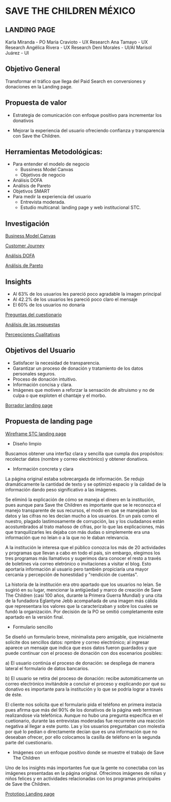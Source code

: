 # SAVE THE CHILDREN MÉXICO
## LANDING PAGE

Karla Miranda - PO 
Maria Cravioto - UX Research
Ana Tamayo - UX Research
Angélica Rivera - UX Research
Deni Morales  - UI/AI
Marisol Juárez - UI


## Objetivo General

Transformar el tráfico que llega del Paid Search en conversiones y donaciones en la Landing page.

## Propuesta de valor

* Estrategia de comunicación con enfoque positivo para incrementar los donativos

* Mejorar la experiencia del usuario ofreciendo confianza y transparencia con Save the Children.


## Herramientas Metodológicas:

* Para entender el modelo de negocio
    * Bussiness Model Canvas
    * Objetivos de negocio
* Análisis DOFA
* Análisis de Pareto
* Objetivos SMART
* Para medir la experiencia del usuario
    * Entrevista moderada.
    * Estudio multicanal: landing page y web institucional STC.
    

## Investigación

[Business Model Canvas](./images/business_model_canvas_stc.png)

[Customer Journey](./images/customer_journey_stc.png)

[Análisis DOFA](./images/dofa_analisis_stc.png)

[Análisis de Pareto](./images/pareto_analisis_stc.png)

    
## Insights

* Al 63% de los usuarios les pareció poco agradable la imagen principal 
* Al 42.2% de los usuarios les pareció poco claro el mensaje 
* El 60% de los usuarios no donaría 

[Preguntas del cuestionario](./images/preguntas_stc.png)

[Análisis de las respuestas](./images/insights_equipo_stc.png)

[Percepciones Cualitativas](./images/percepciones_cualitativas_stc.png)


## Objetivos del Usuario

* Satisfacer la necesidad de transparencia. 
* Garantizar un proceso de donación y tratamiento de los datos personales seguros. 
* Proceso de donación intuitivo. 
* Información concisa y clara.
* Imágenes que motiven a reforzar la sensación de altruismo y no de culpa o que exploten el chantaje y el morbo.

[Borrador landing page](./images/primer_borrador_stc.png)


## Propuesta de landing page

[Wireframe STC landing page](./images/wireframe_prop_stc.png)

* Diseño limpio 

Buscamos obtener una interfaz clara y sencilla que cumpla dos propósitos: recolectar datos (nombre y correo electrónico) y obtener donativos.

* Información concreta y clara

La página original estaba sobrecargada de información. Se redujo dramáticamente la cantidad de texto y se optimizó espacio y la calidad de la información dando peso significativo a las imágenes.

Se eliminó la explicación de cómo se maneja el dinero en la institución, pues aunque para Save the Children es importante que se le reconozca el manejo transparente de sus recursos, el modo en que se manejaban los datos y las cifras no les decían mucho a los usuarios. En un país como el nuestro, plagado lastimosamente de corrupción, las y los ciudadanos están acostumbrados al trato mañoso de cifras, por lo que las explicaciones, más que tranquilizarles les dejaba con más dudas o simplemente era una información que no leían o a la que no le daban relevancia.

A la institución le interesa que el público conozca los más de 20 actividades y programas que llevan a cabo en todo el país, sin embargo, elegimos los tres programas más llamativos y sugerimos dara conocer el resto a través de boletines vía correo eletrónico o invitaciones a visitar el blog. Esto aportaría información al usuario pero también propiciaría una mayor cercanía y percepción de honestidad y "rendición de cuentas".

La historia de la institución era otro apartado que los usuarios no leían. Se sugirió en su lugar, mencionar la antigüedad y marco de creación de Save The Children (casi 100 años, durante la Primera Guerra Mundial) y una cita de la fundadora Eglantyne Jebb acompañada de una imagen más cálida que representara los valores que la caracterizaban y sobre los cuales se fundó la organización. Por decisión de la PO se omitió completamente este apartado en la versión final.  

* Formulario sencillo 

Se diseñó un formulario breve, minimalista pero amigable, que inicialmente solicite dos sencillos datos: npmbre y correo electrónico; al ingresar aparece un mensaje que indica que esos datos fueron guardados y que puede continuar con el proceso de donación con dos escenarios posibles:

a) El usuario continúa el proceso de donación: se despliega de manera lateral el formulario de datos bancarios.
 
b) El usuario se retira del proceso de donación: recibe automáticamente un correo electrónico invitándole a concluir el proceso y explicando por qué su donativo es importante para la institución y lo que se podría lograr a través de éste.

El cliente nos solicita que el formulario pida el teléfono en primera instacia pues afirma que más del 90% de los donativos de la página web terminan realizandose vía telefónica. Aunque no hubo una pregunta específica en el cuetionario, durante las entrevistas moderadas fue recurrente una reacción negativa al llegar a este punto. Las y los usuarios preguntaban con molestia por qué lo pedían o directamente decían que es una información que no deseaban ofrecer, por ello colocamos la casilla de teléfono en la segunda parte del cuestionario.


* Imágenes con un enfoque positivo donde se muestre el trabajo de Save The Children

Uno de los insights más importantes fue que la gente no conectaba con las imágenes presentadas en la página original.
Ofrecimos imágenes de niñas y niños felices y en actividades relacionadas con los programas principales de Save the Children.

[Prototipo Landing page](../assets/video/STC.mp4)




